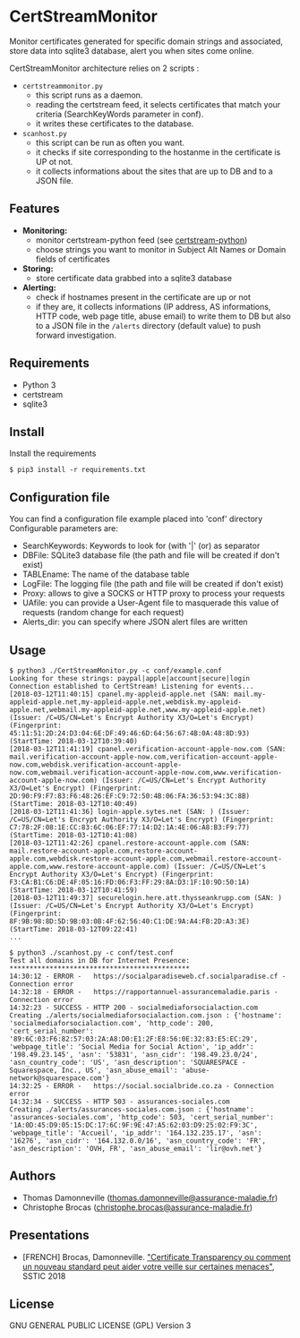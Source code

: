 # CertStreamMonitor

Monitor certificates generated for specific domain strings and associated, store data into sqlite3 database, alert you when sites come online.

CertStreamMonitor architecture relies on 2 scripts :

- `certstreammonitor.py`
  - this script runs as a daemon. 
  - reading the certstream feed, it selects certificates that match your criteria (SearchKeyWords parameter in conf).
  - it writes these certificates to the database.
- `scanhost.py`
  - this script can be run as often you want.
  - it checks if site corresponding to the hostanme in the certificate is UP ot not.
  - it collects informations about the sites that are up to DB and to a JSON file.

## Features
- **Monitoring:** 
  - monitor certstream-python feed (see [certstream-python](https://github.com/CaliDog/certstream-python))
  - choose strings you want to monitor in Subject Alt Names or Domain fields of certificates
- **Storing:**
  - store certificate data grabbed into a sqlite3 database
- **Alerting:**
  - check if hostnames present in the certificate are up or not
  - if they are, it collects informations (IP address, AS informations, HTTP code, web page title, abuse email) to write them to DB but also to a JSON file in the `/alerts`
   directory (default value) to push forward investigation.

## Requirements
- Python 3
- certstream
- sqlite3

## Install
Install the requirements
~~~
$ pip3 install -r requirements.txt
~~~

## Configuration file
You can find a configuration file example placed into 'conf' directory
Configurable parameters are:
- SearchKeywords: Keywords to look for (with '|' (or) as separator
- DBFile: SQLite3 database file (the path and file will be created if don't exist)
- TABLEname: The name of the database table
- LogFile: The logging file (the path and file will be created if don't exist)
- Proxy: allows to give a SOCKS or HTTP proxy to process your requests
- UAfile: you can provide a User-Agent file to masquerade this value of requests (random change for each request)
- Alerts_dir: you can specify where JSON alert files are written

## Usage

~~~
$ python3 ./CertStreamMonitor.py -c conf/example.conf
Looking for these strings: paypal|apple|account|secure|login
Connection established to CertStream! Listening for events...
[2018-03-12T11:40:15] cpanel.my-appleid-apple.net (SAN: mail.my-appleid-apple.net,my-appleid-apple.net,webdisk.my-appleid-apple.net,webmail.my-appleid-apple.net,www.my-appleid-apple.net) (Issuer: /C=US/CN=Let's Encrypt Authority X3/O=Let's Encrypt) (Fingerprint: 45:11:51:2D:24:D3:04:6E:DF:49:46:6D:64:56:67:4B:0A:48:8D:93) (StartTime: 2018-03-12T10:39:40)
[2018-03-12T11:41:19] cpanel.verification-account-apple-now.com (SAN: mail.verification-account-apple-now.com,verification-account-apple-now.com,webdisk.verification-account-apple-now.com,webmail.verification-account-apple-now.com,www.verification-account-apple-now.com) (Issuer: /C=US/CN=Let's Encrypt Authority X3/O=Let's Encrypt) (Fingerprint: 2D:90:F9:F7:83:F6:48:26:EF:C9:72:50:4B:06:FA:36:53:94:3C:8B) (StartTime: 2018-03-12T10:40:49)
[2018-03-12T11:41:36] login-apple.sytes.net (SAN: ) (Issuer: /C=US/CN=Let's Encrypt Authority X3/O=Let's Encrypt) (Fingerprint: C7:78:2F:08:1E:CC:83:6C:06:EF:77:14:D2:1A:4E:06:A8:B3:F9:77) (StartTime: 2018-03-12T10:41:08)
[2018-03-12T11:42:26] cpanel.restore-account-apple.com (SAN: mail.restore-account-apple.com,restore-account-apple.com,webdisk.restore-account-apple.com,webmail.restore-account-apple.com,www.restore-account-apple.com) (Issuer: /C=US/CN=Let's Encrypt Authority X3/O=Let's Encrypt) (Fingerprint: F3:CA:B1:C6:DE:4F:05:16:FD:06:F3:FF:29:8A:D3:1F:10:9D:50:1A) (StartTime: 2018-03-12T10:41:59)
[2018-03-12T11:49:37] securelogin.here.att.thysseankrupp.com (SAN: ) (Issuer: /C=US/CN=Let's Encrypt Authority X3/O=Let's Encrypt) (Fingerprint: 8F:9B:98:8D:5D:9B:03:0B:4F:62:56:40:C1:DE:9A:A4:FB:2D:A3:3E) (StartTime: 2018-03-12T09:22:41)
...
~~~

~~~
$ python3 ./scanhost.py -c conf/test.conf 
Test all domains in DB for Internet Presence:
*********************************************
14:30:12 - ERROR -   https://socialparadiseweb.cf.socialparadise.cf - Connection error
14:32:18 - ERROR -   https://rapportannuel-assurancemaladie.paris - Connection error
14:32:23 - SUCCESS - HTTP 200 - socialmediaforsocialaction.com
Creating ./alerts/socialmediaforsocialaction.com.json : {'hostname': 'socialmediaforsocialaction.com', 'http_code': 200, 'cert_serial_number': '89:6C:03:F6:82:57:03:2A:A8:D0:E1:2F:E8:56:0E:32:83:E5:EC:29', 'webpage_title': 'Social Media for Social Action', 'ip_addr': '198.49.23.145', 'asn': '53831', 'asn_cidr': '198.49.23.0/24', 'asn_country_code': 'US', 'asn_description': 'SQUARESPACE - Squarespace, Inc., US', 'asn_abuse_email': 'abuse-network@squarespace.com'}
14:32:25 - ERROR -   https://social.socialbride.co.za - Connection error
14:32:34 - SUCCESS - HTTP 503 - assurances-sociales.com
Creating ./alerts/assurances-sociales.com.json : {'hostname': 'assurances-sociales.com', 'http_code': 503, 'cert_serial_number': '1A:0D:45:D9:05:15:DC:17:6C:9F:9E:47:A5:62:03:D9:25:02:F9:3C', 'webpage_title': 'Accueil', 'ip_addr': '164.132.235.17', 'asn': '16276', 'asn_cidr': '164.132.0.0/16', 'asn_country_code': 'FR', 'asn_description': 'OVH, FR', 'asn_abuse_email': 'lir@ovh.net'}
~~~

## Authors
- Thomas Damonneville ([thomas.damonneville@assurance-maladie.fr](mailto:thomas.damonneville@assurance-maladie.fr))
- Christophe Brocas ([christophe.brocas@assurance-maladie.fr](mailto:christophe.brocas@assurance-maladie.fr))

## Presentations
- [FRENCH] Brocas, Damonneville. ["Certificate Transparency ou comment un nouveau standard peut aider votre veille sur certaines menaces"](https://www.sstic.org/2018/presentation/certificate_transparency_ou_comment_un_nouveau_standard_peut_aider_votre_analyse_des_menaces/), SSTIC 2018

## License
GNU GENERAL PUBLIC LICENSE (GPL) Version 3